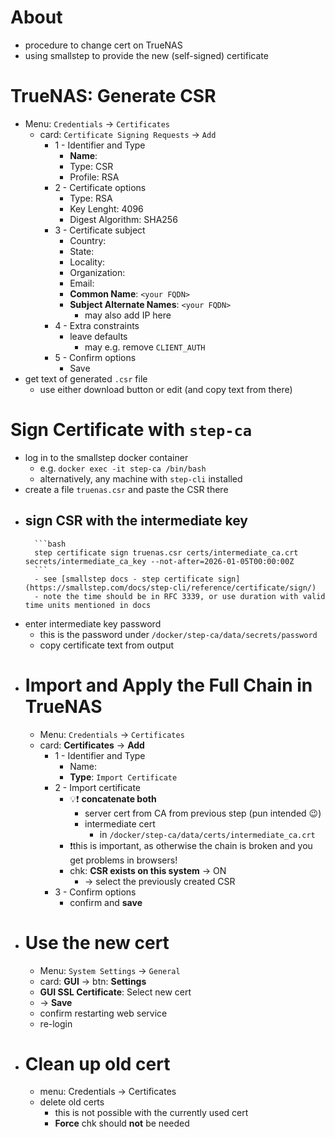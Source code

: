 # About
- procedure to change cert on TrueNAS
- using smallstep to provide the new (self-signed) certificate

# TrueNAS: Generate CSR
- Menu: `Credentials` -> `Certificates`
	- card: `Certificate Signing Requests` -> `Add`
		- 1 - Identifier and Type
			- **Name**: <a descriptive name>
			- Type: CSR
			- Profile: RSA
		- 2 - Certificate options
			- Type: RSA
			- Key Lenght: 4096
			- Digest Algorithm: SHA256
		- 3 - Certificate subject
			- Country: <your data>
			- State: <your data>
			- Locality: <your data>
			- Organization: <your data>
			- Email: <your data>
			- **Common Name**: `<your FQDN>`
			- **Subject Alternate Names**: `<your FQDN>`
				- may also add IP here
		- 4 - Extra constraints
			- leave defaults
				- may e.g. remove `CLIENT_AUTH`
		- 5 - Confirm options
			- Save
- get text of generated `.csr` file
	- use either download button or edit (and copy text from there)
# Sign Certificate with `step-ca`
- log in to the smallstep docker container
	- e.g. `docker exec -it step-ca /bin/bash`
	- alternatively, any machine with `step-cli` installed
- create a file `truenas.csr` and paste the CSR there
- sign CSR with the intermediate key
	-
		```bash
		step certificate sign truenas.csr certs/intermediate_ca.crt secrets/intermediate_ca_key --not-after=2026-01-05T00:00:00Z
		```
		- see [smallstep docs - step certificate sign](https://smallstep.com/docs/step-cli/reference/certificate/sign/)
		- note the time should be in RFC 3339, or use duration with valid time units mentioned in docs
- enter intermediate key password
	- this is the password under `/docker/step-ca/data/secrets/password`
	- copy certificate text from output
- # Import and Apply the Full Chain in TrueNAS
	- Menu: `Credentials` -> `Certificates`
	- card: **Certificates** -> **Add**
		- 1 - Identifier and Type
			- Name: <a descriptive name>
			- **Type**: `Import Certificate`
		- 2 - Import certificate
			- 💡❗ **concatenate both**
				- server cert from CA from previous step (pun intended 😉)
				- intermediate cert
					- in `/docker/step-ca/data/certs/intermediate_ca.crt`
			- ❗this is important, as otherwise the chain is broken and you get problems in browsers!
			- chk: **CSR exists on this system** -> ON
				- -> select the previously created CSR
		- 3 - Confirm options
			- confirm and **save**
- # Use the new cert
	- Menu: `System Settings` -> `General`
	- card: **GUI** -> btn: **Settings**
	- **GUI SSL Certificate**: Select new cert
	- -> **Save**
	- confirm restarting web service
	- re-login
- # Clean up old cert
	- menu: Credentials -> Certificates
	- delete old certs
		- this is not possible with the currently used cert
		- **Force** chk should **not** be needed